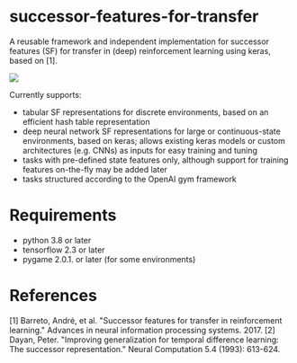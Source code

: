 # successor-features-for-transfer
A reusable framework and independent implementation for successor features (SF) for transfer in (deep) reinforcement learning using keras, based on [1].

![](https://github.com/mike-gimelfarb/successor-features-for-transfer/blob/main/source/figures/sfql_cumulative_return_per_task.png)

Currently supports:
- tabular SF representations for discrete environments, based on an efficient hash table representation
- deep neural network SF representations for large or continuous-state environments, based on keras; allows existing keras models or custom architectures (e.g. CNNs) as inputs for easy training and tuning
- tasks with pre-defined state features only, although support for training features on-the-fly may be added later
- tasks structured according to the OpenAI gym framework

# Requirements
- python 3.8 or later
- tensorflow 2.3 or later
- pygame 2.0.1. or later (for some environments)

# References
[1] Barreto, André, et al. "Successor features for transfer in reinforcement learning." Advances in neural information processing systems. 2017.
[2] Dayan, Peter. "Improving generalization for temporal difference learning: The successor representation." Neural Computation 5.4 (1993): 613-624.
